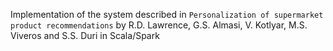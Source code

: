 Implementation of the system described in `Personalization of supermarket product recommendations` by R.D. Lawrence, G.S. Almasi, V. Kotlyar, M.S. Viveros and S.S. Duri in Scala/Spark
